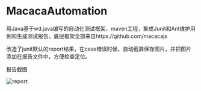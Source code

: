 # MacacaAutomation
用Java基于wd.java编写的自动化测试框架，maven工程，集成Junit和Ant维护用例和生成测试报告，底层框架全部来自https://github.com/macacajs

改造了junit默认的report结果，在case错误时候，自动截屏保存图片，并把图片添加在报告文件中，方便检查定位。

报告截图

![report](./report/img/report.png)
